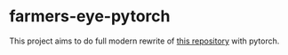 # farmers-eye-pytorch

This project aims to do full modern rewrite of [this repository](https://github.com/Momut1/LUCASvision/tree/main) with pytorch.
